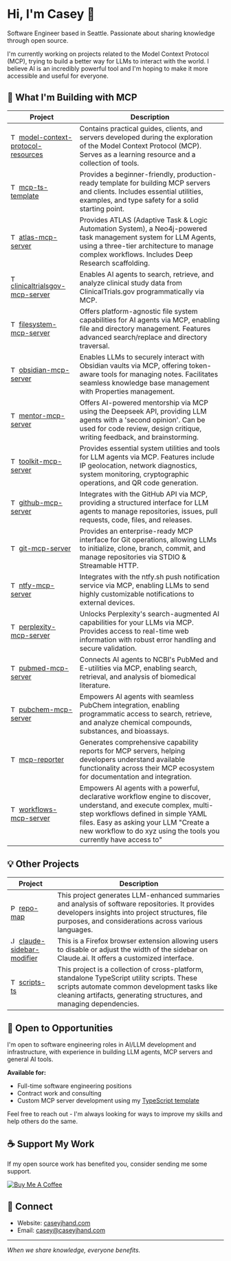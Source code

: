 # Hi, I'm Casey 👋

Software Engineer based in Seattle. Passionate about sharing knowledge through open source.

I'm currently working on projects related to the Model Context Protocol (MCP), trying to build a better way for LLMs to interact with the world. I believe AI is an incredibly powerful tool and I'm hoping to make it more accessible and useful for everyone.

## 🚀 What I'm Building with MCP

| Project                                                                                                                                                                                                         | Description                                                                                                                                                                                                                                                             |
| --------------------------------------------------------------------------------------------------------------------------------------------------------------------------------------------------------------- | ----------------------------------------------------------------------------------------------------------------------------------------------------------------------------------------------------------------------------------------------------------------------- |
| <img src="https://img.shields.io/badge/-007ACC?logo=typescript&logoColor=white" alt="TypeScript" height="15"> [model-context-protocol-resources](https://github.com/cyanheads/model-context-protocol-resources) | Contains practical guides, clients, and servers developed during the exploration of the Model Context Protocol (MCP). Serves as a learning resource and a collection of tools.                                                                                          |
| <img src="https://img.shields.io/badge/-007ACC?logo=typescript&logoColor=white" alt="TypeScript" height="15"> [mcp-ts-template](https://github.com/cyanheads/mcp-ts-template)                                   | Provides a beginner-friendly, production-ready template for building MCP servers and clients. Includes essential utilities, examples, and type safety for a solid starting point.                                                                                       |
| <img src="https://img.shields.io/badge/-007ACC?logo=typescript&logoColor=white" alt="TypeScript" height="15"> [atlas-mcp-server](https://github.com/cyanheads/atlas-mcp-server)                                 | Provides ATLAS (Adaptive Task & Logic Automation System), a Neo4j-powered task management system for LLM Agents, using a three-tier architecture to manage complex workflows. Includes Deep Research scaffolding.                                                       |
| <img src="https://img.shields.io/badge/-007ACC?logo=typescript&logoColor=white" alt="TypeScript" height="15"> [clinicaltrialsgov-mcp-server](https://github.com/cyanheads/clinicaltrialsgov-mcp-server)         | Enables AI agents to search, retrieve, and analyze clinical study data from ClinicalTrials.gov programmatically via MCP.                                                                                                                                                |
| <img src="https://img.shields.io/badge/-007ACC?logo=typescript&logoColor=white" alt="TypeScript" height="15"> [filesystem-mcp-server](https://github.com/cyanheads/filesystem-mcp-server)                       | Offers platform-agnostic file system capabilities for AI agents via MCP, enabling file and directory management. Features advanced search/replace and directory traversal.                                                                                              |
| <img src="https://img.shields.io/badge/-007ACC?logo=typescript&logoColor=white" alt="TypeScript" height="15"> [obsidian-mcp-server](https://github.com/cyanheads/obsidian-mcp-server)                           | Enables LLMs to securely interact with Obsidian vaults via MCP, offering token-aware tools for managing notes. Facilitates seamless knowledge base management with Properties management.                                                                               |
| <img src="https://img.shields.io/badge/-007ACC?logo=typescript&logoColor=white" alt="TypeScript" height="15"> [mentor-mcp-server](https://github.com/cyanheads/mentor-mcp-server)                               | Offers AI-powered mentorship via MCP using the Deepseek API, providing LLM agents with a 'second opinion'. Can be used for code review, design critique, writing feedback, and brainstorming.                                                                           |
| <img src="https://img.shields.io/badge/-007ACC?logo=typescript&logoColor=white" alt="TypeScript" height="15"> [toolkit-mcp-server](https://github.com/cyanheads/toolkit-mcp-server)                             | Provides essential system utilities and tools for LLM agents via MCP. Features include IP geolocation, network diagnostics, system monitoring, cryptographic operations, and QR code generation.                                                                        |
| <img src="https://img.shields.io/badge/-007ACC?logo=typescript&logoColor=white" alt="TypeScript" height="15"> [github-mcp-server](https://github.com/cyanheads/github-mcp-server)                               | Integrates with the GitHub API via MCP, providing a structured interface for LLM agents to manage repositories, issues, pull requests, code, files, and releases.                                                                                                       |
| <img src="https://img.shields.io/badge/-007ACC?logo=typescript&logoColor=white" alt="TypeScript" height="15"> [git-mcp-server](https://github.com/cyanheads/git-mcp-server)                                     | Provides an enterprise-ready MCP interface for Git operations, allowing LLMs to initialize, clone, branch, commit, and manage repositories via STDIO & Streamable HTTP.                                                                                                 |
| <img src="https://img.shields.io/badge/-007ACC?logo=typescript&logoColor=white" alt="TypeScript" height="15"> [ntfy-mcp-server](https://github.com/cyanheads/ntfy-mcp-server)                                   | Integrates with the ntfy.sh push notification service via MCP, enabling LLMs to send highly customizable notifications to external devices.                                                                                                                             |
| <img src="https://img.shields.io/badge/-007ACC?logo=typescript&logoColor=white" alt="TypeScript" height="15"> [perplexity-mcp-server](https://github.com/cyanheads/perplexity-mcp-server)                       | Unlocks Perplexity's search-augmented AI capabilities for your LLMs via MCP. Provides access to real-time web information with robust error handling and secure validation.                                                                                             |
| <img src="https://img.shields.io/badge/-007ACC?logo=typescript&logoColor=white" alt="TypeScript" height="15"> [pubmed-mcp-server](https://github.com/cyanheads/pubmed-mcp-server)                               | Connects AI agents to NCBI's PubMed and E-utilities via MCP, enabling search, retrieval, and analysis of biomedical literature.                                                                                                                                         |
| <img src="https://img.shields.io/badge/-007ACC?logo=typescript&logoColor=white" alt="TypeScript" height="15"> [pubchem-mcp-server](https://github.com/cyanheads/pubchem-mcp-server)                             | Empowers AI agents with seamless PubChem integration, enabling programmatic access to search, retrieve, and analyze chemical compounds, substances, and bioassays.                                                                                                 |
| <img src="https://img.shields.io/badge/-007ACC?logo=typescript&logoColor=white" alt="TypeScript" height="15"> [mcp-reporter](https://github.com/cyanheads/mcp-reporter)                                         | Generates comprehensive capability reports for MCP servers, helping developers understand available functionality across their MCP ecosystem for documentation and integration.                                                                                         |
| <img src="https://img.shields.io/badge/-007ACC?logo=typescript&logoColor=white" alt="TypeScript" height="15"> [workflows-mcp-server](https://github.com/cyanheads/workflows-mcp-server)                         | Empowers AI agents with a powerful, declarative workflow engine to discover, understand, and execute complex, multi-step workflows defined in simple YAML files. Easy as asking your LLM "Create a new workflow to do xyz using the tools you currently have access to" |

## 💡 Other Projects

| Project                                                                                                                                                                                       | Description                                                                                                                                                                                                       |
| --------------------------------------------------------------------------------------------------------------------------------------------------------------------------------------------- | ----------------------------------------------------------------------------------------------------------------------------------------------------------------------------------------------------------------- |
| <img src="https://img.shields.io/badge/-3776AB?logo=python&logoColor=white" alt="Python" height="15"> [repo-map](https://github.com/cyanheads/repo-map)                                       | This project generates LLM-enhanced summaries and analysis of software repositories. It provides developers insights into project structures, file purposes, and considerations across various languages.         |
| <img src="https://img.shields.io/badge/-F7DF1E?logo=javascript&logoColor=black" alt="JavaScript" height="15"> [claude-sidebar-modifier](https://github.com/cyanheads/claude-sidebar-modifier) | This is a Firefox browser extension allowing users to disable or adjust the width of the sidebar on Claude.ai. It offers a customized interface.                                                                  |
| <img src="https://img.shields.io/badge/-007ACC?logo=typescript&logoColor=white" alt="TypeScript" height="15"> [scripts-ts](https://github.com/cyanheads/scripts-ts)                           | This project is a collection of cross-platform, standalone TypeScript utility scripts. These scripts automate common development tasks like cleaning artifacts, generating structures, and managing dependencies. |

## 💼 Open to Opportunities

I'm open to software engineering roles in AI/LLM development and infrastructure, with experience in building LLM agents, MCP servers and general AI tools.

**Available for:**

- Full-time software engineering positions
- Contract work and consulting
- Custom MCP server development using my [TypeScript template](https://github.com/cyanheads/mcp-ts-template)

Feel free to reach out - I'm always looking for ways to improve my skills and help others do the same.

## ☕ Support My Work

If my open source work has benefited you, consider sending me some support.

[![Buy Me A Coffee](https://www.buymeacoffee.com/assets/img/custom_images/orange_img.png)](https://buymeacoffee.com/cyanheads)

## 🔗 Connect

- Website: [caseyjhand.com](https://caseyjhand.com)
- Email: [casey@caseyjhand.com](mailto:casey@caseyjhand.com)

---

_When we share knowledge, everyone benefits._
